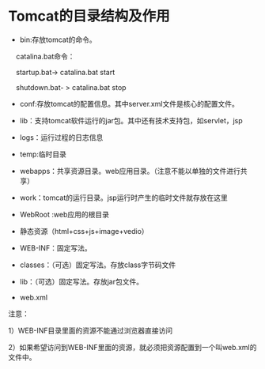 # Tomcat的目录结构及作用

  * bin:存放tomcat的命令。

        catalina.bat命令：

        startup.bat-> catalina.bat start

        shutdown.bat- > catalina.bat stop

* conf:存放tomcat的配置信息。其中server.xml文件是核心的配置文件。

* lib：支持tomcat软件运行的jar包。其中还有技术支持包，如servlet，jsp

* logs：运行过程的日志信息

* temp:临时目录

* webapps：共享资源目录。web应用目录。（注意不能以单独的文件进行共享）

* work：tomcat的运行目录。jsp运行时产生的临时文件就存放在这里

* WebRoot :web应用的根目录

* 静态资源（html+css+js+image+vedio）

* WEB-INF：固定写法。

* classes：（可选）固定写法。存放class字节码文件

* lib：（可选）固定写法。存放jar包文件。

* web.xml

注意：

1）WEB-INF目录里面的资源不能通过浏览器直接访问

2）如果希望访问到WEB-INF里面的资源，就必须把资源配置到一个叫web.xml的文件中。
